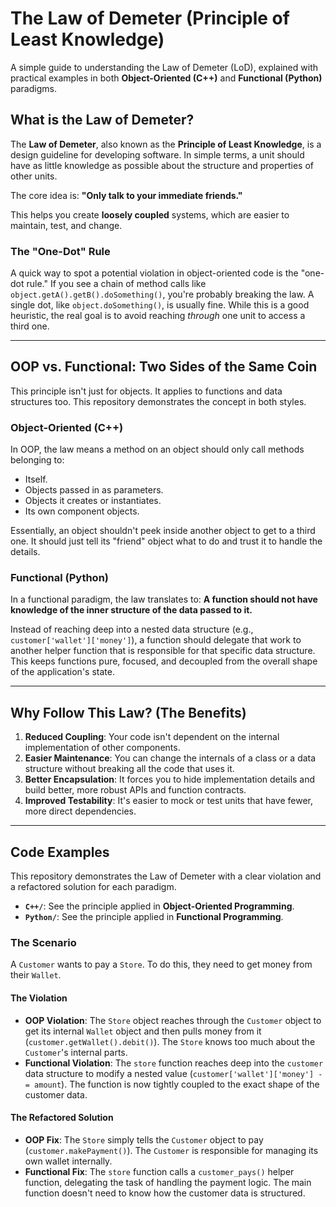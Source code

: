 # The Law of Demeter (Principle of Least Knowledge)

A simple guide to understanding the Law of Demeter (LoD), explained with practical examples in both **Object-Oriented (C++)** and **Functional (Python)** paradigms.

## What is the Law of Demeter? 

The **Law of Demeter**, also known as the **Principle of Least Knowledge**, is a design guideline for developing software. In simple terms, a unit should have as little knowledge as possible about the structure and properties of other units.

The core idea is: **"Only talk to your immediate friends."**

This helps you create **loosely coupled** systems, which are easier to maintain, test, and change.

### The "One-Dot" Rule

A quick way to spot a potential violation in object-oriented code is the "one-dot rule." If you see a chain of method calls like `object.getA().getB().doSomething()`, you're probably breaking the law. A single dot, like `object.doSomething()`, is usually fine. While this is a good heuristic, the real goal is to avoid reaching *through* one unit to access a third one.

---

## OOP vs. Functional: Two Sides of the Same Coin

This principle isn't just for objects. It applies to functions and data structures too. This repository demonstrates the concept in both styles.

### Object-Oriented (C++)

In OOP, the law means a method on an object should only call methods belonging to:
* Itself.
* Objects passed in as parameters.
* Objects it creates or instantiates.
* Its own component objects.

Essentially, an object shouldn't peek inside another object to get to a third one. It should just tell its "friend" object what to do and trust it to handle the details.

### Functional (Python)

In a functional paradigm, the law translates to: **A function should not have knowledge of the inner structure of the data passed to it.**

Instead of reaching deep into a nested data structure (e.g., `customer['wallet']['money']`), a function should delegate that work to another helper function that is responsible for that specific data structure. This keeps functions pure, focused, and decoupled from the overall shape of the application's state.

---

## Why Follow This Law? (The Benefits) 

1.  **Reduced Coupling**: Your code isn't dependent on the internal implementation of other components.
2.  **Easier Maintenance**: You can change the internals of a class or a data structure without breaking all the code that uses it.
3.  **Better Encapsulation**: It forces you to hide implementation details and build better, more robust APIs and function contracts.
4.  **Improved Testability**: It's easier to mock or test units that have fewer, more direct dependencies.

---

## Code Examples

This repository demonstrates the Law of Demeter with a clear violation and a refactored solution for each paradigm.

* **`C++/`**: See the principle applied in **Object-Oriented Programming**.
* **`Python/`**: See the principle applied in **Functional Programming**.

### The Scenario

A `Customer` wants to pay a `Store`. To do this, they need to get money from their `Wallet`.

#### The Violation

* **OOP Violation**: The `Store` object reaches through the `Customer` object to get its internal `Wallet` object and then pulls money from it (`customer.getWallet().debit()`). The `Store` knows too much about the `Customer`'s internal parts.
* **Functional Violation**: The `store` function reaches deep into the `customer` data structure to modify a nested value (`customer['wallet']['money'] -= amount`). The function is now tightly coupled to the exact shape of the customer data.

#### The Refactored Solution

* **OOP Fix**: The `Store` simply tells the `Customer` object to pay (`customer.makePayment()`). The `Customer` is responsible for managing its own wallet internally.
* **Functional Fix**: The `store` function calls a `customer_pays()` helper function, delegating the task of handling the payment logic. The main function doesn't need to know how the customer data is structured.